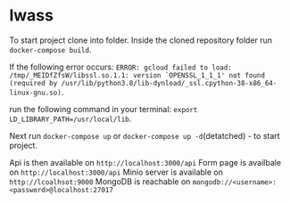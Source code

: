 # lwass
To start project clone into folder.
Inside the cloned repository folder run ```docker-compose build```.

If the following error occurs: 
  ```ERROR: gcloud failed to load: /tmp/_MEIDfZfsW/libssl.so.1.1: version `OPENSSL_1_1_1' not found (required by /usr/lib/python3.8/lib-dynload/_ssl.cpython-38-x86_64-linux-gnu.so)```.
  
run the following command in your terminal: ```export LD_LIBRARY_PATH=/usr/local/lib```.

Next run ```docker-compose up``` or  ```docker-compose up -d```(detatched) - to start project.

Api is then available on ```http://localhost:3000/api```
Form page is availbale on ```http://localhost:3000/api```
Minio server is available on ```http://lcoalhsot:9000```
MongoDB is reachable on ```mongodb://<username>:<password>@localhost:27017```
